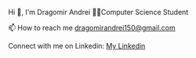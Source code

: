 Hi 👋, I'm Dragomir Andrei
👨‍💻Computer Science Student

📫 How to reach me dragomirandrei150@gmail.com

Connect with me on Linkedin:
[My Linkedin](https://www.linkedin.com/in/dragomir-andrei14/)
